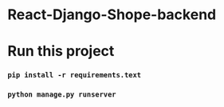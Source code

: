 # React-Django-Shope-backend

# Run this project

### `pip install -r requirements.text`
### `python manage.py runserver`
